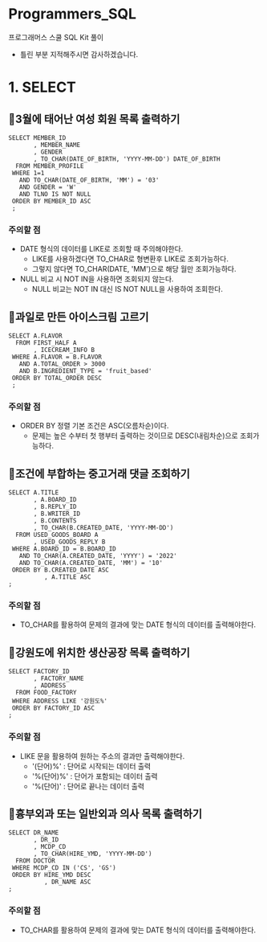 # Programmers_SQL
프로그래머스 스쿨 SQL Kit 풀이
* 틀린 부분 지적해주시면 감사하겠습니다.

# 1. SELECT

## 🧩3월에 태어난 여성 회원 목록 출력하기

```
SELECT MEMBER_ID
       , MEMBER_NAME
       , GENDER
       , TO_CHAR(DATE_OF_BIRTH, 'YYYY-MM-DD') DATE_OF_BIRTH
  FROM MEMBER_PROFILE 
 WHERE 1=1
   AND TO_CHAR(DATE_OF_BIRTH, 'MM') = '03'
   AND GENDER = 'W'
   AND TLNO IS NOT NULL
 ORDER BY MEMBER_ID ASC
 ;
```
### 주의할 점
* DATE 형식의 데이터를 LIKE로 조회할 때 주의해야한다.
  *  LIKE를 사용하겠다면 TO_CHAR로 형변환후 LIKE로 조회가능하다.
  *  그렇지 않다면 TO_CHAR(DATE, 'MM')으로 해당 월만 조회가능하다.
* NULL 비교 시 NOT IN을 사용하면 조회되지 않는다.
  * NULL 비교는 NOT IN 대신 IS NOT NULL을 사용하여 조회한다.


## 🧩과일로 만든 아이스크림 고르기

```
SELECT A.FLAVOR
  FROM FIRST_HALF A
       , ICECREAM_INFO B
 WHERE A.FLAVOR = B.FLAVOR
   AND A.TOTAL_ORDER > 3000
   AND B.INGREDIENT_TYPE = 'fruit_based'
 ORDER BY TOTAL_ORDER DESC
 ;
```
### 주의할 점
* ORDER BY 정렬 기본 조건은 ASC(오름차순)이다.
  *  문제는 높은 수부터 첫 행부터 출력하는 것이므로 DESC(내림차순)으로 조회가능하다.


## 🧩조건에 부합하는 중고거래 댓글 조회하기
```
SELECT A.TITLE
       , A.BOARD_ID
       , B.REPLY_ID
       , B.WRITER_ID
       , B.CONTENTS
       , TO_CHAR(B.CREATED_DATE, 'YYYY-MM-DD')
  FROM USED_GOODS_BOARD A
       , USED_GOODS_REPLY B
 WHERE A.BOARD_ID = B.BOARD_ID
   AND TO_CHAR(A.CREATED_DATE, 'YYYY') = '2022'
   AND TO_CHAR(A.CREATED_DATE, 'MM') = '10'
 ORDER BY B.CREATED_DATE ASC
          , A.TITLE ASC
;
```
### 주의할 점
* TO_CHAR를 활용하여 문제의 결과에 맞는 DATE 형식의 데이터를 출력해야한다.


## 🧩강원도에 위치한 생산공장 목록 출력하기
```
SELECT FACTORY_ID
       , FACTORY_NAME
       , ADDRESS
  FROM FOOD_FACTORY
 WHERE ADDRESS LIKE '강원도%'
 ORDER BY FACTORY_ID ASC
;
```
### 주의할 점
* LIKE 문을 활용하여 원하는 주소의 결과만 출력해야한다.
  * '(단어)%' : 단어로 시작되는 데이터 출력
  * '%(단어)%' : 단어가 포함되는 데이터 출력
  * '%(단어)' : 단어로 끝나는 데이터 출력


## 🧩흉부외과 또는 일반외과 의사 목록 출력하기
```
SELECT DR_NAME
       , DR_ID
       , MCDP_CD
       , TO_CHAR(HIRE_YMD, 'YYYY-MM-DD')
  FROM DOCTOR
 WHERE MCDP_CD IN ('CS', 'GS')
 ORDER BY HIRE_YMD DESC
          , DR_NAME ASC
;
```
### 주의할 점
* TO_CHAR를 활용하여 문제의 결과에 맞는 DATE 형식의 데이터를 출력해야한다.
